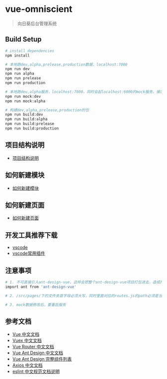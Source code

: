# vue-omniscient

> 向日葵后台管理系统

## Build Setup

``` bash
# install dependencies
npm install

# 本地跑dev,alpha,prelease,production数据，localhost:7000
npm run dev
npm run alpha
npm run prelease
npm run production

# 本地跑dev,alpha服务，localhost:7000，同时会起localhost:6000的mock服务，接口是/mockapi/开头的会往mock里拿数据
npm run mock:dev
npm run mock:alpha

# 构建dev,alpha,prelease,production的包
npm run build:dev
npm run build:alpha
npm run build:prelease
npm run build:production

```

<!-- For a detailed explanation on how things work, check out the [guide](http://vuejs-templates.github.io/webpack/) and [docs for vue-loader](http://vuejs.github.io/vue-loader). -->

## 项目结构说明
- [项目结构说明](http://git.lsfash.cn/f2e/vue-omniscient/blob/master/docs/projectStructure.md/)


## 如何新建模块
- [如何新建模块](http://git.lsfash.cn/f2e/vue-omniscient/blob/master/docs/buildModule.md/)

## 如何新建页面
- [如何新建页面](http://git.lsfash.cn/f2e/vue-omniscient/blob/master/docs/buildPage.md/)

## 开发工具推荐下载
- [vscode](https://code.visualstudio.com/)
- [vscode常用插件](https://blog.csdn.net/Che_rish/article/details/78893019)

## 注意事项

``` bash
# 1. 不可直接引入ant-design-vue，这样会把整个ant-design-vue项目打包进去，造成打包文件很大
import ant from 'ant-design-vue'

# 2. /src/pages/下的文件夹首字母必须大写，同时里面对应的routes.js的path必须是当前文件夹名开头

# 3. mock数据修改后，要重启服务
```

## 参考文档

- [Vue 中文文档](https://cn.vuejs.org/)
- [Vuex 中文文档](https://vuex.vuejs.org/zh/guide/)
- [Vue Router 中文文档](https://router.vuejs.org/zh/installation.html/)
- [Vue Ant Design 中文文档](https://vuecomponent.github.io/ant-design-vue/docs/vue/introduce-cn/)
- [Vue Ant Design 完整组件列表](https://github.com/vueComponent/ant-design-vue/blob/master/site/components.js)
- [Axios 中文文档](http://blog.lee-cloud.xyz/post/1/Axios-zhong-wen-wen-dang)
- [eslint 中文规范文档说明](https://github.com/standard/standard/blob/master/docs/RULES-zhcn.md/)
